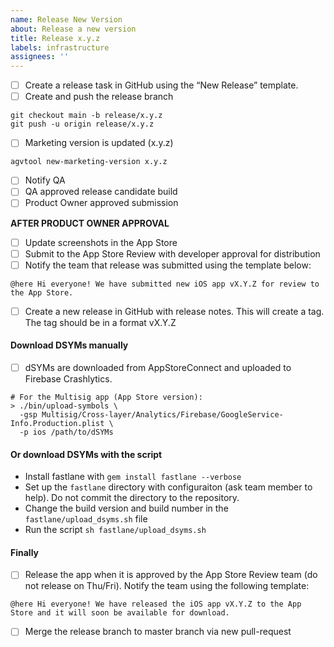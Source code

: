 ```yaml
---
name: Release New Version
about: Release a new version
title: Release x.y.z
labels: infrastructure
assignees: ''
---
```



- [ ] Create a release task in GitHub using the “New Release” template.
- [ ] Create and push the release branch
```
git checkout main -b release/x.y.z
git push -u origin release/x.y.z
```
- [ ] Marketing version is updated (x.y.z) 
```
agvtool new-marketing-version x.y.z
```
- [ ] Notify QA
- [ ] QA approved release candidate build
- [ ] Product Owner approved submission

**AFTER PRODUCT OWNER APPROVAL**

- [ ] Update screenshots in the App Store
- [ ] Submit to the App Store Review with developer approval for distribution
- [ ] Notify the team that release was submitted using the template below:
```
@here Hi everyone! We have submitted new iOS app vX.Y.Z for review to the App Store.
```
- [ ] Create a new release in GitHub with release notes. This will create a tag. The tag should be in a format vX.Y.Z

#### Download DSYMs manually
- [ ] dSYMs are downloaded from AppStoreConnect and uploaded to Firebase Crashlytics.
``` 
# For the Multisig app (App Store version):
> ./bin/upload-symbols \
  -gsp Multisig/Cross-layer/Analytics/Firebase/GoogleService-Info.Production.plist \
  -p ios /path/to/dSYMs
```
#### Or download DSYMs with the script
- Install fastlane with `gem install fastlane --verbose`
- Set up the `fastlane` directory with configuraiton (ask team member to help). Do not commit the directory to the repository.
- Change the build version and build number in the `fastlane/upload_dsyms.sh` file
- Run the script `sh fastlane/upload_dsyms.sh`

#### Finally
- [ ] Release the app when it is approved by the App Store Review team (do not release on Thu/Fri). Notify the team using the following template:
```
@here Hi everyone! We have released the iOS app vX.Y.Z to the App Store and it will soon be available for download.
```
- [ ]  Merge the release branch to master branch via new pull-request
